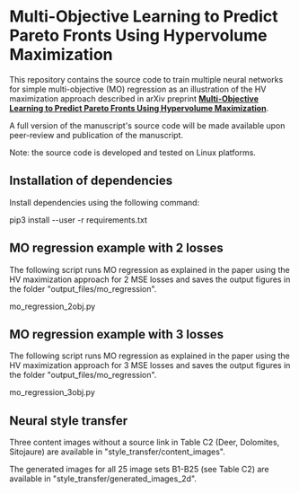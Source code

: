 # Multi-Objective Learning to Predict Pareto Fronts Using Hypervolume Maximization

This repository contains the source code to train multiple neural networks for simple multi-objective (MO) regression as an illustration of the HV maximization approach described in arXiv preprint **[Multi-Objective Learning to Predict Pareto Fronts Using Hypervolume Maximization](https://arxiv.org/abs/2102.04523)**.

A full version of the manuscript's source code will be made available upon peer-review and publication of the manuscript.

Note: the source code is developed and tested on Linux platforms.

## Installation of dependencies
Install dependencies using the following command:


pip3 install --user -r requirements.txt

## MO regression example with 2 losses
The following script runs MO regression as explained in the paper using the HV maximization approach for 2 MSE losses and saves the output figures in the folder "output_files/mo_regression".


mo_regression_2obj.py

## MO regression example with 3 losses
The following script runs MO regression as explained in the paper using the HV maximization approach for 3 MSE losses and saves the output figures in the folder "output_files/mo_regression".


mo_regression_3obj.py

## Neural style transfer
Three content images without a source link in Table C2 (Deer, Dolomites, Sitojaure) are available in "style_transfer/content_images".

The generated images for all 25 image sets B1-B25 (see Table C2) are available in "style_transfer/generated_images_2d".

